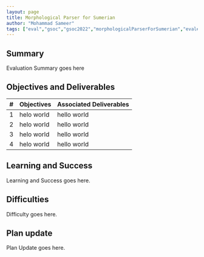 ```yaml
---
layout: page
title: Morphological Parser for Sumerian
author: "Mohammad Sameer"
tags: ["eval","gsoc","gsoc2022","morphologicalParserForSumerian","eval#3"]
---
```


## Summary
Evaluation Summary goes here  

## Objectives and Deliverables
| \# | Objectives                    | Associated Deliverables         |
| --- | ----------------------------- | ---------------------------------------------- |
| 1 | helo world  | hello world |
| 2 | helo world  | hello world |
| 3 | helo world  | hello world |
| 4 | helo world  | hello world |

## Learning and Success
Learning and Success goes here.

## Difficulties
Difficulty goes here.

## Plan update
Plan Update goes here.

